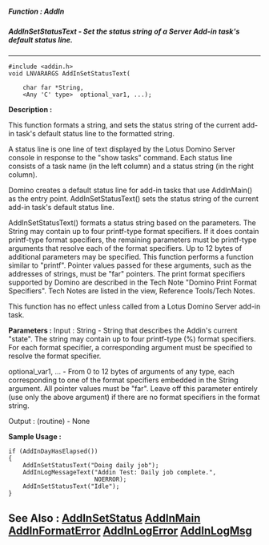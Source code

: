 ##### Function : AddIn
##### AddInSetStatusText - Set the status string of a Server Add-in task's default status line.
---
```
#include <addin.h>
void LNVARARGS AddInSetStatusText(

	char far *String,
	<Any 'C' type>  optional_var1, ...);
```
**Description :**

This function formats a string, and sets the status string of the current 
add-in task's default status line to the formatted string.

A status line is one line of text displayed by the Lotus Domino Server console 
in response to the "show tasks" command.  Each status line consists of a task 
name (in the left column) and a status string (in the right column).

Domino creates a default status line for add-in tasks that use AddInMain() as 
the entry point.  AddInSetStatusText() sets the status string of the current 
add-in task's default status line.

AddInSetStatusText() formats a status string based on the parameters. The 
String may contain up to four printf-type format specifiers.  If it does 
contain printf-type format specifiers, the remaining parameters must be 
printf-type arguments that resolve each of the format specifiers.  Up to 12 
bytes of additional parameters may be specified.  This function performs a 
function similar to "printf".  Pointer values passed for these arguments, such 
as the addresses of strings, must be "far" pointers.  The print format 
specifiers supported by Domino are described in the Tech Note "Domino Print 
Format Specifiers".  Tech Notes are listed in the view, Reference Tools/Tech 
Notes.

This function has no effect unless called from a Lotus Domino Server add-in 
task.

**Parameters :**
Input :
String  -  String that describes the Addin's current "state".  The string may contain up to four printf-type (%) format specifiers.  For each format specifier, a corresponding argument must be specified to resolve the format specifier.

optional_var1, ...  -  From 0 to 12 bytes of arguments of any type, each corresponding to one of the format specifiers embedded in the String argument.  All pointer values must be "far".  Leave off this parameter entirely (use only the above argument) if there are no format specifiers in the format string.

Output :
(routine)  -  None



**Sample Usage :**
```
if (AddInDayHasElapsed())
{
    AddInSetStatusText("Doing daily job");
    AddInLogMessageText("Addin Test: Daily job complete.", 
                        NOERROR);
    AddInSetStatusText("Idle");
}
```
**See Also :**
[AddInSetStatus](/domino-c-api-docs/reference/Func/AddInSetStatus)
[AddInMain](/domino-c-api-docs/reference/Func/AddInMain)
[AddInFormatError](/domino-c-api-docs/reference/Func/AddInFormatError)
[AddInLogError](/domino-c-api-docs/reference/Func/AddInLogError)
[AddInLogMsg](/domino-c-api-docs/reference/Func/AddInLogMsg)
---
